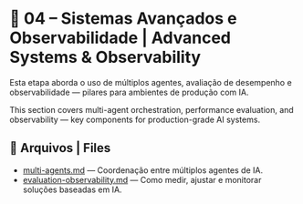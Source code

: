 # 🚀 04 – Sistemas Avançados e Observabilidade | Advanced Systems & Observability

Esta etapa aborda o uso de múltiplos agentes, avaliação de desempenho e observabilidade — pilares para ambientes de produção com IA.

This section covers multi-agent orchestration, performance evaluation, and observability — key components for production-grade AI systems.

## 📄 Arquivos | Files

- [multi-agents.md](./multi-agents.md) — Coordenação entre múltiplos agentes de IA.  
- [evaluation-observability.md](./evaluation-observability.md) — Como medir, ajustar e monitorar soluções baseadas em IA.
